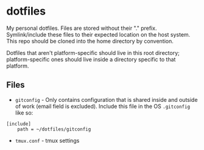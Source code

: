 # dotfiles

My personal dotfiles. Files are stored without their "." prefix. Symlink/include these files to their expected location on the host system. This repo should be cloned into the home directory by convention.

Dotfiles that aren't platform-specific should live in this root directory; platform-specific ones should live inside a directory specific to that platform.

## Files

* `gitconfig` - Only contains configuration that is shared inside and outside of work (email field is excluded). Include this file in the OS `.gitconfig` like so:

```
[include]
    path = ~/dotfiles/gitconfig
```

* `tmux.conf` - tmux settings

